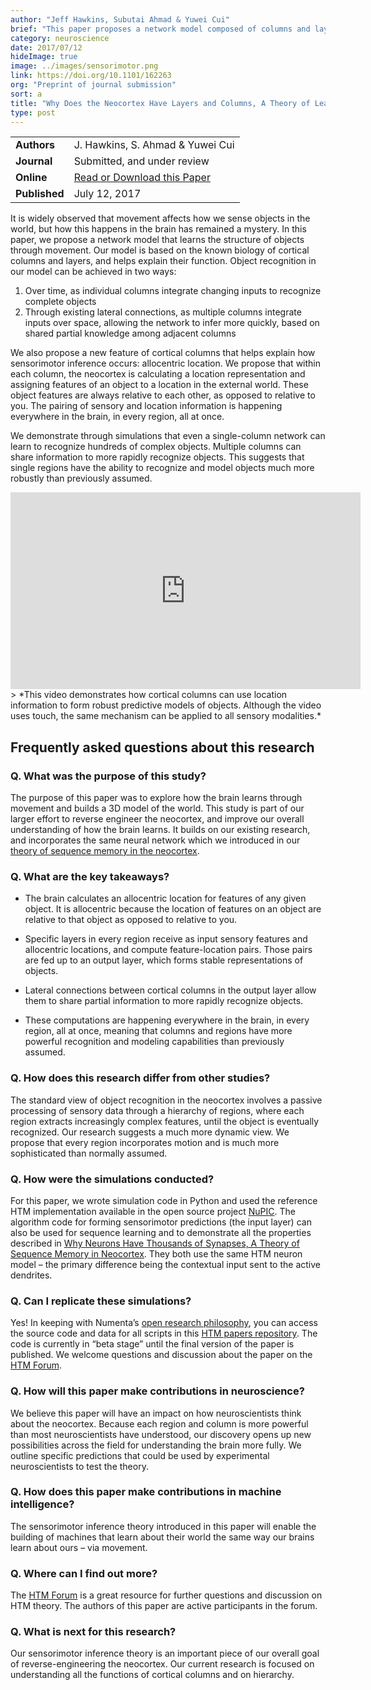 ```yaml
---
author: "Jeff Hawkins, Subutai Ahmad & Yuwei Cui"
brief: "This paper proposes a network model composed of columns and layers that performs robust object learning and recognition. The model introduces a new feature to cortical columns, location information, which is represented relative to the object being sensed. Pairing sensory features with locations is a requirement for modeling objects and therefore must occur somewhere in the neocortex. We propose it occurs in every column in every region."
category: neuroscience
date: 2017/07/12
hideImage: true
image: ../images/sensorimotor.png
link: https://doi.org/10.1101/162263
org: "Preprint of journal submission"
sort: a
title: "Why Does the Neocortex Have Layers and Columns, A Theory of Learning the 3D Structure of the World"
type: post
---
```


| | |
|-|-|
| **Authors** | J. Hawkins, S. Ahmad & Yuwei Cui |
| **Journal** | Submitted, and under review |
| **Online** | [Read or Download this Paper][1] |
| **Published** | July 12, 2017 |


It is widely observed that movement affects how we sense objects in the world, but how this happens in the brain has remained a mystery.  In this paper, we propose a network model that learns the structure of objects through movement. Our model is based on the known biology of cortical columns and layers, and helps explain their function.
 Object recognition in our model can be achieved in two ways:
1.	Over time, as individual columns integrate changing inputs to recognize complete objects
2.	Through existing lateral connections, as multiple columns integrate inputs over space, allowing the network to infer more quickly, based on shared partial knowledge among adjacent columns

We also propose a new feature of cortical columns that helps explain how sensorimotor inference occurs: allocentric location. We propose that within each column, the neocortex is calculating a location representation and assigning features of an object to a location in the external world.  These object features are always relative to each other, as opposed to relative to you.  The pairing of sensory and location information is happening everywhere in the brain, in every region, all at once.

We demonstrate through simulations that even a single-column network can learn to recognize hundreds of complex objects. Multiple columns can share information to more rapidly recognize objects. This suggests that single regions have the ability to recognize and model objects much more robustly than previously assumed.    

<iframe width="560" height="315" src="https://www.youtube.com/embed/fhnMUc36opI" frameborder="0" allowfullscreen></iframe>
> *This video demonstrates how cortical columns can use location information to form robust predictive models of objects. Although the video uses touch, the same mechanism can be applied to all sensory modalities.*

## Frequently asked questions about this research

### Q. What was the purpose of this study?

The purpose of this paper was to explore how the brain learns through movement and builds a 3D model of the world. This study is part of our larger effort to reverse engineer the neocortex, and improve our overall understanding of how the brain learns.  It builds on our existing research, and incorporates the same neural network which we introduced in our [theory of sequence memory in the neocortex](https://numenta.com/papers/why-neurons-have-thousands-of-synapses-theory-of-sequence-memory-in-neocortex/).

### Q. What are the key takeaways?

* The brain calculates an allocentric location for features of any given object. It is allocentric because the location of features on an object are relative to that object as opposed to relative to you.

* Specific layers in every region receive as input sensory features and allocentric locations, and compute feature-location pairs. Those pairs are fed up to an output layer, which forms stable representations of objects.

* Lateral connections between cortical columns in the output layer allow them to share partial information to more rapidly recognize objects.

* These computations are happening everywhere in the brain, in every region, all at once, meaning that columns and regions have more powerful recognition and modeling capabilities than previously assumed.

### Q. How does this research differ from other studies?

The standard view of object recognition in the neocortex involves a passive processing of sensory data through a hierarchy of regions, where each region extracts increasingly complex features, until the object is eventually recognized.  Our research suggests a much more dynamic view. We propose that every region incorporates motion and is much more sophisticated than normally assumed.

### Q. How were the simulations conducted?

For this paper, we wrote simulation code in Python and used the reference HTM implementation available in the open source project [NuPIC](www.numenta.org). The algorithm code for forming sensorimotor predictions (the input layer) can also be used for sequence learning and to demonstrate all the properties described in [Why Neurons Have Thousands of Synapses, A Theory of Sequence Memory in Neocortex](https://numenta.com/papers/why-neurons-have-thousands-of-synapses-theory-of-sequence-memory-in-neocortex/).  They both use the same HTM neuron model – the primary difference being the contextual input sent to the active dendrites.

### Q. Can I replicate these simulations?

Yes! In keeping with Numenta’s [open research philosophy](http://numenta.com/blog/2014/09/17/increasing-research-transparency/), you can access the source code and data for all scripts in this [HTM papers repository](https://github.com/numenta/htmpapers). The code is currently in “beta stage” until the final version of the paper is published. We welcome questions and discussion about the paper on the [HTM Forum](https://discourse.numenta.org/).

### Q. How will this paper make contributions in neuroscience?

We believe this paper will have an impact on how neuroscientists think about the neocortex.  Because each region and column is more powerful than most neuroscientists have understood, our discovery opens up new possibilities across the field for understanding the brain more fully. We outline specific predictions that could be used by experimental neuroscientists to test the theory.

### Q. How does this paper make contributions in machine intelligence?

The sensorimotor inference theory introduced in this paper will enable the building of machines that learn about their world the same way our brains learn about ours – via movement.

### Q. Where can I find out more?

The [HTM Forum](https://discourse.numenta.org/) is a great resource for further questions and discussion on
HTM theory. The authors of this paper are active participants in the forum.

### Q. What is next for this research?

Our sensorimotor inference theory is an important piece of our overall goal of reverse-engineering the neocortex.  Our current research is focused on understanding all the functions of cortical columns and on hierarchy.

[1]: https://doi.org/10.1101/162263
